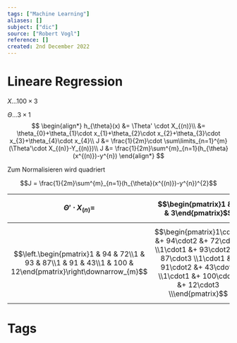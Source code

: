 ```yaml
---
tags: ["Machine Learning"]
aliases: []
subject: ["dic"]
source: ["Robert Vogl"]
reference: []
created: 2nd December 2022
---
```


# Lineare Regression

$X\dots 100\times3$

$\Theta\dots 3\times1$
$$
\begin{align*}
h_{\theta}(x) &= \Theta' \cdot X_{(n)}\\
&= \theta_{0}+\theta_{1}\cdot x_{1}+\theta_{2}\cdot x_{2}+\theta_{3}\cdot x_{3}+\theta_{4}\cdot x_{4}\\
J &= \frac{1}{2m}\cdot \sum\limits_{n=1}^{m}(\Theta'\cdot X_{(n)}-Y_{(n)})\\
J &= \frac{1}{2m}\sum^{m}_{n=1}(h_{\theta}(x^{(n)})-y^{n})
\end{align*}
$$

Zum Normalisieren wird quadriert

$$J = \frac{1}{2m}\sum^{m}_{n=1}(h_{\theta}(x^{(n)})-y^{n})^{2}$$


| $\Theta' \cdot X_{(n)} =$                                                                                     | $$\begin{pmatrix}1 & 2 & 3\end{pmatrix}$$                                                                                                                                 |
| ------------------------------------------------------------------------------------------------------------- | ------------------------------------------------------------------------------------------------------------------------------------------------------------------------- |
| $$\left.\begin{pmatrix}1 & 94 & 72\\1 & 93 & 87\\1 & 91 & 43\\1 & 100 & 12\end{pmatrix}\right\downarrow_{m}$$ | $$\begin{pmatrix}1\cdot1 &+ 94\cdot2 &+ 72\cdot3 \\1\cdot1 &+ 93\cdot2 &+ 87\cdot3 \\1\cdot1 &+ 91\cdot2 &+ 43\cdot3 \\1\cdot1 &+ 100\cdot2 &+ 12\cdot3 \\\end{pmatrix}$$ |

# Tags